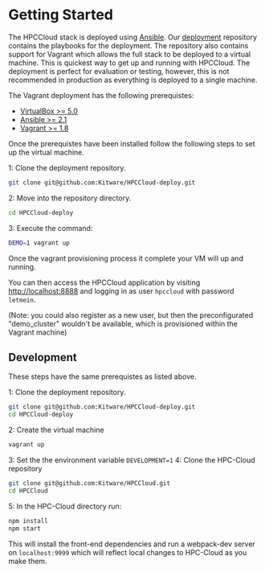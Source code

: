 # Getting Started

The HPCCloud stack is deployed using [Ansible](https://www.ansible.com/). Our [deployment](https://github.com/Kitware/HPCCloud-deploy) repository contains the playbooks for the deployment. The repository also contains support for Vagrant which allows the full stack to be deployed to a virtual machine. This is quickest way to get up and running with HPCCloud. The deployment is perfect for evaluation or testing, however, this is not recommended in production as everything is deployed to a single machine.

The Vagrant deployment has the following prerequistes:

* [VirtualBox  >= 5.0](https://www.virtualbox.org/wiki/Downloads)
* [Ansible  >= 2.1](http://docs.ansible.com/ansible/intro_installation.html)
* [Vagrant >= 1.8](https://www.vagrantup.com/docs/installation/)

Once the prerequistes have been installed follow the following steps to set up the virtual machine.

1: Clone the deployment repository.

```sh
git clone git@github.com:Kitware/HPCCloud-deploy.git 
```

2: Move into the repository directory.

```sh
cd HPCCloud-deploy
```

3: Execute the command:

```sh
DEMO=1 vagrant up
```

Once the vagrant provisioning process it complete your VM will up and running.

You can then access the HPCCloud application by visiting [http://localhost:8888](http://localhost:8888) and logging in as user `hpccloud` with password `letmein`.

(Note: you could also register as a new user, but then the preconfigurated "demo_cluster" wouldn't be available, which is provisioned within the Vagrant machine)

## Development

These steps have the same prerequistes as listed above.

1: Clone the deployment repository.

```sh
git clone git@github.com:Kitware/HPCCloud-deploy.git
cd HPCCloud-deploy
```

2: Create the virtual machine

```sh
vagrant up
```

3: Set the the environment variable `DEVELOPMENT=1`
4: Clone the HPC-Cloud repository

```sh
git clone git@github.com:Kitware/HPCCloud.git
cd HPCCloud
```

5: In the HPC-Cloud directory run:

```sh
npm install
npm start
```

This will install the front-end dependencies and run a webpack-dev server on `localhost:9999` which will reflect local changes to HPC-Cloud as you make them.
